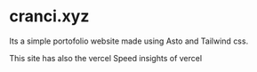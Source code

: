 # cranci.xyz

Its a simple portofolio website made using Asto and Tailwind css.

This site has also the vercel Speed insights of vercel
